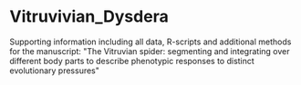 # Vitruvivian_Dysdera
Supporting information including all data, R-scripts and additional methods for the manuscript:
"The Vitruvian spider: segmenting and integrating over different body parts to describe phenotypic responses to distinct evolutionary pressures"
